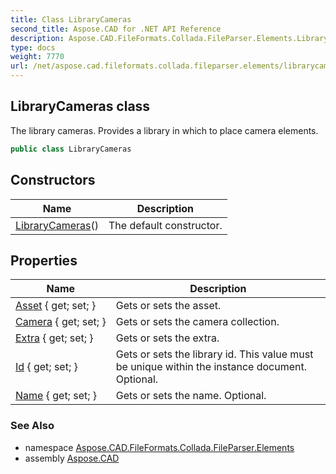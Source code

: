 ```yaml
---
title: Class LibraryCameras
second_title: Aspose.CAD for .NET API Reference
description: Aspose.CAD.FileFormats.Collada.FileParser.Elements.LibraryCameras class. The library cameras. Provides a library in which to place camera elements
type: docs
weight: 7770
url: /net/aspose.cad.fileformats.collada.fileparser.elements/librarycameras/
---
```

## LibraryCameras class

The library cameras. Provides a library in which to place camera elements.

```csharp
public class LibraryCameras
```

## Constructors

| Name | Description |
| --- | --- |
| [LibraryCameras](librarycameras/)() | The default constructor. |

## Properties

| Name | Description |
| --- | --- |
| [Asset](../../aspose.cad.fileformats.collada.fileparser.elements/librarycameras/asset/) { get; set; } | Gets or sets the asset. |
| [Camera](../../aspose.cad.fileformats.collada.fileparser.elements/librarycameras/camera/) { get; set; } | Gets or sets the camera collection. |
| [Extra](../../aspose.cad.fileformats.collada.fileparser.elements/librarycameras/extra/) { get; set; } | Gets or sets the extra. |
| [Id](../../aspose.cad.fileformats.collada.fileparser.elements/librarycameras/id/) { get; set; } | Gets or sets the library id. This value must be unique within the instance document. Optional. |
| [Name](../../aspose.cad.fileformats.collada.fileparser.elements/librarycameras/name/) { get; set; } | Gets or sets the name. Optional. |

### See Also

* namespace [Aspose.CAD.FileFormats.Collada.FileParser.Elements](../../aspose.cad.fileformats.collada.fileparser.elements/)
* assembly [Aspose.CAD](../../)


